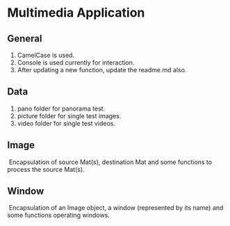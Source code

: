 # Multimedia Application

## General
1. CamelCase is used.
2. Console is used currently for interaction.
3. After updating a new function, update the readme.md also.

## Data
1. pano folder for panorama test.
2. picture folder for single test images.
3. video folder for single test videos.

## Image

​	Encapsulation of source Mat(s), destination Mat and some functions to process the source Mat(s).

## Window

​	Encapsulation of an Image object, a window (represented by its name) and  some functions operating windows.